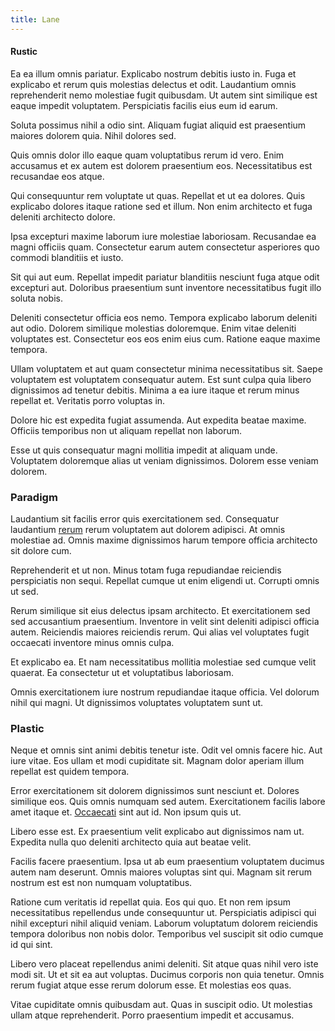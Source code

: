 ```yaml
---
title: Lane
---
```


#### Rustic

Ea ea illum omnis pariatur. Explicabo nostrum debitis iusto in. Fuga et explicabo et rerum quis molestias delectus et odit. Laudantium omnis reprehenderit nemo molestiae fugit quibusdam. Ut autem sint similique est eaque impedit voluptatem. Perspiciatis facilis eius eum id earum.

Soluta possimus nihil a odio sint. Aliquam fugiat aliquid est praesentium maiores dolorem quia. Nihil dolores sed.

Quis omnis dolor illo eaque quam voluptatibus rerum id vero. Enim accusamus et ex autem est dolorem praesentium eos. Necessitatibus est recusandae eos atque.

Qui consequuntur rem voluptate ut quas. Repellat et ut ea dolores. Quis explicabo dolores itaque ratione sed et illum. Non enim architecto et fuga deleniti architecto dolore.

Ipsa excepturi maxime laborum iure molestiae laboriosam. Recusandae ea magni officiis quam. Consectetur earum autem consectetur asperiores quo commodi blanditiis et iusto.

Sit qui aut eum. Repellat impedit pariatur blanditiis nesciunt fuga atque odit excepturi aut. Doloribus praesentium sunt inventore necessitatibus fugit illo soluta nobis.

Deleniti consectetur officia eos nemo. Tempora explicabo laborum deleniti aut odio. Dolorem similique molestias doloremque. Enim vitae deleniti voluptates est. Consectetur eos eos enim eius cum. Ratione eaque maxime tempora.

Ullam voluptatem et aut quam consectetur minima necessitatibus sit. Saepe voluptatem est voluptatem consequatur autem. Est sunt culpa quia libero dignissimos ad tenetur debitis. Minima a ea iure itaque et rerum minus repellat et. Veritatis porro voluptas in.

Dolore hic est expedita fugiat assumenda. Aut expedita beatae maxime. Officiis temporibus non ut aliquam repellat non laborum.

Esse ut quis consequatur magni mollitia impedit at aliquam unde. Voluptatem doloremque alias ut veniam dignissimos. Dolorem esse veniam dolorem.

### Paradigm

Laudantium sit facilis error quis exercitationem sed. Consequatur laudantium [rerum](/facere/temporibus/consequatur/qui/multi_byte_cross_platform_green.md) rerum voluptatem aut dolorem adipisci. At omnis molestiae ad. Omnis maxime dignissimos harum tempore officia architecto sit dolore cum.

Reprehenderit et ut non. Minus totam fuga repudiandae reiciendis perspiciatis non sequi. Repellat cumque ut enim eligendi ut. Corrupti omnis ut sed.

Rerum similique sit eius delectus ipsam architecto. Et exercitationem sed sed accusantium praesentium. Inventore in velit sint deleniti adipisci officia autem. Reiciendis maiores reiciendis rerum. Qui alias vel voluptates fugit occaecati inventore minus omnis culpa.

Et explicabo ea. Et nam necessitatibus mollitia molestiae sed cumque velit quaerat. Ea consectetur ut et voluptatibus laboriosam.

Omnis exercitationem iure nostrum repudiandae itaque officia. Vel dolorum nihil qui magni. Ut dignissimos voluptates voluptatem sunt ut.

### Plastic

Neque et omnis sint animi debitis tenetur iste. Odit vel omnis facere hic. Aut iure vitae. Eos ullam et modi cupiditate sit. Magnam dolor aperiam illum repellat est quidem tempora.

Error exercitationem sit dolorem dignissimos sunt nesciunt et. Dolores similique eos. Quis omnis numquam sed autem. Exercitationem facilis labore amet itaque et. [Occaecati](/facere/eaque/com.md) sint aut id. Non ipsum quis ut.

Libero esse est. Ex praesentium velit explicabo aut dignissimos nam ut. Expedita nulla quo deleniti architecto quia aut beatae velit.

Facilis facere praesentium. Ipsa ut ab eum praesentium voluptatem ducimus autem nam deserunt. Omnis maiores voluptas sint qui. Magnam sit rerum nostrum est est non numquam voluptatibus.

Ratione cum veritatis id repellat quia. Eos qui quo. Et non rem ipsum necessitatibus repellendus unde consequuntur ut. Perspiciatis adipisci qui nihil excepturi nihil aliquid veniam. Laborum voluptatum dolorem reiciendis tempora doloribus non nobis dolor. Temporibus vel suscipit sit odio cumque id qui sint.

Libero vero placeat repellendus animi deleniti. Sit atque quas nihil vero iste modi sit. Ut et sit ea aut voluptas. Ducimus corporis non quia tenetur. Omnis rerum fugiat atque esse rerum dolorum esse. Et molestias eos quas.

Vitae cupiditate omnis quibusdam aut. Quas in suscipit odio. Ut molestias ullam atque reprehenderit. Porro praesentium impedit et accusamus.

